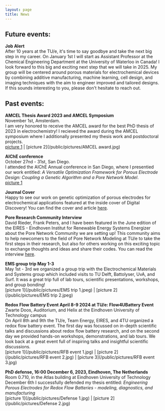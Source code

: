 ```yaml
---
layout: page
title: News
---
```


## Future events:
**Job Alert**\
After 10 years at the TU/e, it's time to say goodbye and take the next big step in my career.  On January 1st I will start as Assistant Professor at the Chemical Engineering Department at the University of Waterloo in Canada! I look forward to this big and exciting next step that we will take in 2025. My group will be centered around porous materials for electrochemical devices by combining additive manufacturing, machine learning, cell design, and imaging techniques with the aim to engineer improved and tailored designs. If this sounds interesting to you, please don't hesitate to reach out.

## Past events:
**AMCEL Thesis Award 2023 and AMCEL Symposium**\
November 1st, Amsterdam.\
I am very honored to receive the AMCEL award for the best PhD thesis of 2023 in electrochemistry! I recieved the award during the AMCEL symposium where I additionally presented my thesis work and postdoctoral projects.\
[picture 1](/public/pictures/AMCEL.jpg) | [picture 2](/public/pictures/AMCEL award.jpg) 

**AIChE conference**\
October 27nd - 31st, San Diego.\
I attended the AIChE Annual conference in San Diego, where I presentied our work entitled: *A Versatile Optimization Framework for Porous Electrode Design: Coupling a Genetic Algorithm and a Pore Network Model*.\
[picture 1](/public/pictures/AICHE.jpg)

**Journal Cover**\
Happy to see our work on genetic optimization of porous electrodes for electrochemical applications featured at the inside cover of Digital Discovery! You can find the cover and article [here](https://pubs.rsc.org/en/content/articlepdf/2024/dd/d3dd00247k).

**Pore Research Community Interview**\
David Rieder, Frank Peters, and I have been featured in the June edition of the EIRES - Eindhoven Institut for Renewable Energy Systems Energizer about the Pore Network Community we are setting up! This community aims to help newcomers to the field of Pore Network Modeling at TU/e to take the first steps in their research, but also for others working on this exciting topic to exchange thoughts and ideas and share their codes. You can read the interview [here](https://www.tue.nl/en/research/institutes/eindhoven-institute-for-renewable-energy-systems/focus-areas/pore-research-community).

**EMS group trip May 1-3**\
May 1st - 3rd we organized a group trip with the Electrochemical Materials and Systems group which included visits to TU Delft, Battolyser, UvA, and Surf. It was a great trip full of lab tours, scientific presentations, workshops, and group bonding!\
[picture 1](/public/pictures/EMS trip 1.jpeg) | [picture 2](/public/pictures/EMS trip 2.jpeg)

**Redox Flow Battery Event April 8-9 2024 at TU/e: Flow4UBattery Event**\
Zwarte Doos, Auditorium, and Helix at the Eindhoven University of Technology campus\
On April 8th and 9th the TU/e, Team Energy, EIRES, and 4TU organized a redox flow battery event. The first day was focussed on in-depth scientific talks and discussions about redox flow battery research, and on the second day we provided hands-on workshops, demonstrations, and lab tours. We look back at a great event full of inspiring talks and insightful scientific discussions.\
[picture 1](/public/pictures/RFB event 1.jpg) | [picture 2](/public/pictures/RFB event 2.jpg) | [picture 3](/public/pictures/RFB event 3.jpg)

**PhD defense, 16:00 December 6, 2023, Eindhoven, The Netherlands**\
Room 0.710, in the Atlas building at Eindhoven University of Technology\
December 6th I successfully defended my thesis entitled: *Engineering Porous Electrodes for Redox Flow Batteries - modeling, diagnostics, and manufacturing*\
[picture 1](/public/pictures/Defense 1.jpg) | [picture 2](/public/pictures/Defense 2.jpg)
